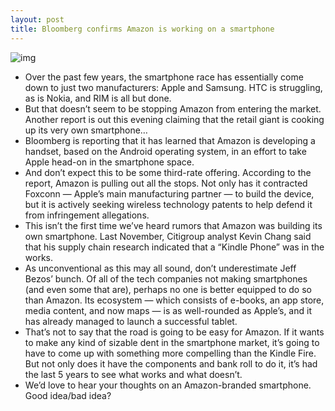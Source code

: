 ```yaml
---
layout: post
title: Bloomberg confirms Amazon is working on a smartphone
---
```

![img](http://media.idownloadblog.com/wp-content/uploads/2012/07/amazon-phone.jpg)
* Over the past few years, the smartphone race has essentially come down to just two manufacturers: Apple and Samsung. HTC is struggling, as is Nokia, and RIM is all but done.
* But that doesn’t seem to be stopping Amazon from entering the market. Another report is out this evening claiming that the retail giant is cooking up its very own smartphone…
* Bloomberg is reporting that it has learned that Amazon is developing a handset, based on the Android operating system, in an effort to take Apple head-on in the smartphone space.
* And don’t expect this to be some third-rate offering. According to the report, Amazon is pulling out all the stops. Not only has it contracted Foxconn — Apple’s main manufacturing partner — to build the device, but it is actively seeking wireless technology patents to help defend it from infringement allegations.
* This isn’t the first time we’ve heard rumors that Amazon was building its own smartphone. Last November, Citigroup analyst Kevin Chang said that his supply chain research indicated that a “Kindle Phone” was in the works.
* As unconventional as this may all sound, don’t underestimate Jeff Bezos’ bunch. Of all of the tech companies not making smartphones (and even some that are), perhaps no one is better equipped to do so than Amazon. Its ecosystem — which consists of e-books, an app store, media content, and now maps — is as well-rounded as Apple’s, and it has already managed to launch a successful tablet.
* That’s not to say that the road is going to be easy for Amazon. If it wants to make any kind of sizable dent in the smartphone market, it’s going to have to come up with something more compelling than the Kindle Fire. But not only does it have the components and bank roll to do it, it’s had the last 5 years to see what works and what doesn’t.
* We’d love to hear your thoughts on an Amazon-branded smartphone. Good idea/bad idea?


